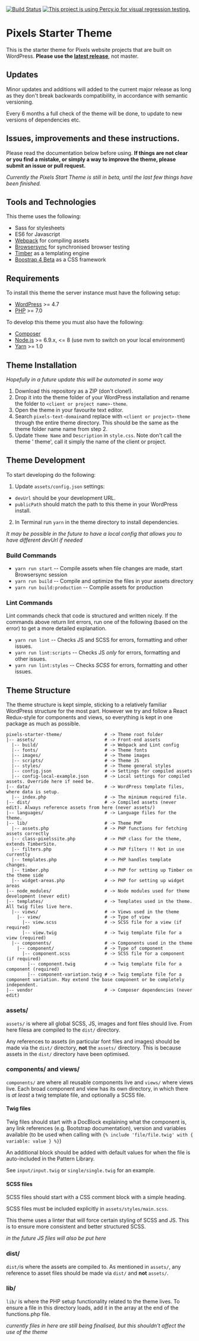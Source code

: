 [![Build Status](https://travis-ci.org/pixelshelsinki/pixels-starter-theme.svg?branch=master)](https://travis-ci.org/pixelshelsinki/pixels-starter-theme) [![This project is using Percy.io for visual regression testing.](https://percy.io/static/images/percy-badge.svg)](https://percy.io/Pixels-Helsinki-Oy/pixels)

# Pixels Starter Theme

This is the starter theme for Pixels website projects that are built on WordPress.
**Please use the [latest release](https://github.com/pixelshelsinki/pixels-starter-theme/releases/latest)**, not master.

## Updates

Minor updates and additions will added to the current major release as long as they don't break backwards compatibility, in accordance with semantic versioning.

Every 6 months a full check of the theme will be done, to update to new versions of dependencies etc.

## Issues, improvements and these instructions.

Please read the documentation below before using. **If things are not clear or you find a mistake, or simply a way to improve the theme, please submit an issue or pull request.**

*Currently the Pixels Start Theme is still in beta, until the last few things have been finished.*

## Tools and Technologies

This theme uses the following:

* Sass for stylesheets
* ES6 for Javascript
* [Webpack](https://webpack.github.io/) for compiling assets
* [Browsersync](http://www.browsersync.io/) for synchronised browser testing
* [Timber](https://timber.github.io/docs/) as a templating engine
* [Boostrap 4 Beta](https://getbootstrap.com/docs/4.0/getting-started/introduction/) as a CSS framework

## Requirements

To install this theme the server instance must have the following setup:

* [WordPress](https://wordpress.org/) >= 4.7
* [PHP](http://php.net/manual/en/install.php) >= 7.0

To develop this theme you must also have the following:

* [Composer](https://getcomposer.org/download/)
* [Node.js](http://nodejs.org/) >= 6.9.x, <= 8 (use nvm to switch on your local environment)
* [Yarn](https://yarnpkg.com/en/docs/install) >= 1.0

## Theme Installation

*Hopefully in a future update this will be automated in some way*

1. Download this repository as a ZIP (don't clone!).
2. Drop it into the theme folder of your WordPress installation and rename the folder to `<client or project name>-theme`.
3. Open the theme in your favourite text editor.
4. Search `pixels-text-domain`and replace with `<client or project>-theme` through the entire theme directory. This should be the same as the theme folder name name from step 2.
5. Update `Theme Name` and `Description` in `style.css`. Note don't call the theme '<Project name> theme', call it simply the name of the client or project.

## Theme Development

To start developing do the following:

1. Update `assets/config.json` settings:
  * `devUrl` should be your development URL.
  * `publicPath` should match the path to this theme in your WordPress install.
2. In Terminal run `yarn` in the theme directory to install dependencies.

*It may be possible in the future to have a local config that allows you to have different devUrl if needed*

### Build Commands

* `yarn run start` -- Compile assets when file changes are made, start Browsersync session
* `yarn run build` -- Compile and optimize the files in your assets directory
* `yarn run build:production` -- Compile assets for production

### Lint Commands

Lint commands check that code is structured and written nicely. If the commands above return lint errors, run one of the following (based on the error) to get a more detailed explanation.

* `yarn run lint` -- Checks JS and SCSS for errors, formatting and other issues.
* `yarn run lint:scripts` -- Checks JS *only* for errors, formatting and other issues.
* `yarn run lint:styles` -- Checks *SCSS* for errors, formatting and other issues.

## Theme Structure

The theme structure is kept simple, sticking to a relatively familiar WordPress structure for the most part. However we try and follow a React Redux-style for components and views, so everything is kept in one package as much as possible.

```
pixels-starter-theme/                # -> Theme root folder
|-- assets/                          # -> Front-end assets
  |-- build/                         # -> Webpack and Lint config
  |-- fonts/                         # -> Theme fonts
  |-- images/                        # -> Theme images
  |-- scripts/                       # -> Theme JS
  |-- styles/                        # -> Theme general styles
  |-- config.json                    # -> Settings for compiled assets
  |-- config-local-example.json      # -> Local settings for compiled assets. Override here if need be.
|-- data/                            # -> WordPress template files, where data is setup.
  |-- index.php                      # -> The minimum required file.
|-- dist/                            # -> Compiled assets (never edit). Always reference assets from here (never assets/)
|-- languages/                       # -> Language files for the theme.
|-- lib/                             # -> Theme PHP
  |-- assets.php                     # -> PHP functions for fetching assets correctly
  |-- class-pixelssite.php           # -> PHP class for the theme, extends TimberSite.
  |-- filters.php                    # -> PHP filters !! Not in use currently
  |-- templates.php                  # -> PHP handles template changes.
  |-- timber.php                     # -> PHP for setting up Timber on the theme side
  |-- widget-areas.php               # -> PHP for setting up widget areas
|-- node_modules/                    # -> Node modules used for theme development (never edit)
|-- templates/                       # -> Templates used in the theme. All twig files live here.
  |-- views/                         # -> Views used in the theme
    |-- view/                        # -> Type of view
      |-- view.scss                  # -> SCSS file for a view (if required)
      |-- view.twig                  # -> Twig template file for a view (required)
  |-- components/                    # -> Components used in the theme
    |-- component/                   # -> Type of component
      |-- component.scss             # -> SCSS file for a component (if required)
        |-- component.twig           # -> Twig template file for a component (required)
        |-- component-variation.twig # -> Twig template file for a component variation. May extend the base component or be completely independent.
|-- vendor                           # -> Composer dependencies (never edit)
```

### assets/

`assets/` is where all global SCSS, JS, images and font files should live. From here filesa are compiled to the `dist/` directory.

Any references to assets (in particular font files and images) should be made via the `dist/` directory, **not** the `assets/` directory. This is because assets in the `dist/` directory have been optimised.

### components/ and views/

`components/` are where all reusable components live and `views/` where views live. Each broad component and view has its own directory, in which there is *at least* a twig template file, and optionally a SCSS file.

#### Twig files

Twig files should start with a DocBlock explaining what the component is, any link references (e.g. Bootstrap documentation), version and variables available (to be used when calling with `{% include 'file/file.twig' with { variable: value } %}`)

An additional block should be added with default values for when the file is auto-included in the Pattern Library.

See `input/input.twig` or `single/single.twig` for an example.

#### SCSS files

SCSS files should start with a CSS comment block with a simple heading.

SCSS files must be included explicitly in `assets/styles/main.scss`.

This theme uses a linter that will force certain styling of SCSS and JS. This is to ensure more consistent and better structured SCSS.

*in the future JS files will also be put here*

### dist/

`dist/`is where the assets are compiled to. As mentioned in `assets/`, any reference to asset files should be made via `dist/` and **not** `assets/`.

### lib/

`lib/` is where the PHP setup functionality related to the theme lives. To ensure a file in this directory loads, add it in the array at the end of the functions.php file.

*currently files in here are still being finalised, but this shouldn't affect the use of the theme*
